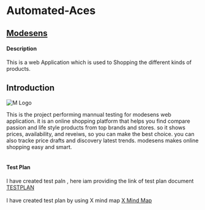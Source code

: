 # **Automated-Aces** 
## [**Modesens**](https://modesens-clone-site.netlify.app/women)
#### Description 
This is a web Application which is used to Shopping the different kinds of products.

## **Introduction**
![M Logo](https://github.com/user-attachments/assets/8e58dbe0-b1f2-4856-8af4-3cc433bec427)

This is the project performing mannual testing for modesens web application. it is an online shopping platform that helps you find compare passion and life style products from top brands and stores. so it shows prices, availability, and reveiws, so you can make the best choice. you can also tracke price drafts and discovery latest trends. modesens makes online shopping easy and smart.
<br>
<br>
#### Test Plan
I have created test paln , here iam providing the link of test plan document
[TESTPLAN](https://docs.google.com/document/d/1AOujAHhx6DO32w-R_SWlx9kUn6nRlIWj_ZhiGvv16y8/edit?usp=sharing)
<br>
<br>
I have created test plan by using X mind map
[X Mind Map](https://xmind.ai/share/VAVmZFVw)

